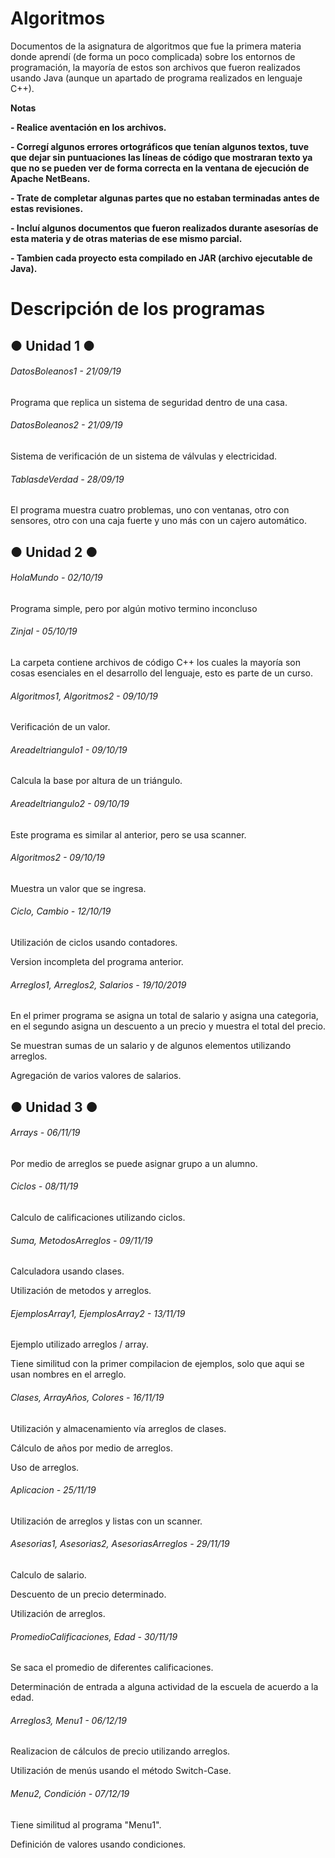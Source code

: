 # Algoritmos

<!----Descripción---->
Documentos de la asignatura de algoritmos que fue la primera materia donde aprendí (de forma un poco complicada) sobre los entornos de programación, la mayoría de estos son archivos que fueron realizados usando Java (aunque un apartado de programa realizados en lenguaje C++).
<!----Separador de la descripción ---->

<!----Notas---->
**Notas**

**- Realice aventación en los archivos.**

**- Corregí algunos errores ortográficos que tenían algunos textos, tuve que dejar sin puntuaciones las líneas de código que mostraran texto ya que no se pueden ver de forma correcta en la ventana de ejecución de Apache NetBeans.**

**- Trate de completar algunas partes que no estaban terminadas antes de estas revisiones.**

**- Incluí algunos documentos que fueron realizados durante asesorías de esta materia y de otras materias de ese mismo parcial.**

**- Tambien cada proyecto esta compilado en JAR (archivo ejecutable de Java).**
<!----Separador de las notas---->

<!----Directorio con descripción de los programas---->
# Descripción de los programas
## ● Unidad 1 ●
###### DatosBoleanos1 - 21/09/19
Programa que replica un sistema de seguridad dentro de una casa.

<!----Separador---->

###### DatosBoleanos2 - 21/09/19
Sistema de verificación de un sistema de válvulas y electricidad.

<!----Separador---->

###### TablasdeVerdad - 28/09/19
El programa muestra cuatro problemas, uno con ventanas, otro con sensores, otro con una caja fuerte y uno más con un cajero automático.

<!----Separador---->

## ● Unidad 2 ●
###### HolaMundo - 02/10/19
Programa simple, pero por algún motivo termino inconcluso

<!----Separador---->

###### ZinjaI - 05/10/19
La carpeta contiene archivos de código C++ los cuales la mayoría son cosas esenciales en el desarrollo del lenguaje, esto es parte de un curso.

<!----Separador---->

###### Algoritmos1, Algoritmos2 - 09/10/19
Verificación de un valor.

<!----Separador---->

###### Areadeltriangulo1 - 09/10/19
Calcula la base por altura de un triángulo.

<!----Separador---->

###### Areadeltriangulo2 - 09/10/19
Este programa es similar al anterior, pero se usa scanner.

<!----Separador---->

###### Algoritmos2 - 09/10/19
Muestra un valor que se ingresa.

<!----Separador---->

###### Ciclo, Cambio - 12/10/19
Utilización de ciclos usando contadores.

<!----Separador---->

Version incompleta del programa anterior.

<!----Separador---->

###### Arreglos1, Arreglos2, Salarios - 19/10/2019
En el primer programa se asigna un total de salario y asigna una categoria, en el segundo asigna un descuento a un precio y muestra el total del precio.

<!----Separador---->

Se muestran sumas de un salario y de algunos elementos utilizando arreglos.

<!----Separador---->

Agregación de varios valores de salarios.

## ● Unidad 3 ●
###### Arrays - 06/11/19
Por medio de arreglos se puede asignar grupo a un alumno.

<!----Separador---->

###### Ciclos - 08/11/19
Calculo de calificaciones utilizando ciclos.
<!----Separador---->

###### Suma, MetodosArreglos - 09/11/19
Calculadora usando clases.

<!----Separador---->

Utilización de metodos y arreglos.

<!----Separador---->

###### EjemplosArray1, EjemplosArray2 - 13/11/19
Ejemplo utilizado arreglos / array.

<!----Separador---->

Tiene similitud con la primer compilacion de ejemplos, solo que aqui se usan nombres en el arreglo.

<!----Separador---->

###### Clases, ArrayAños, Colores - 16/11/19
Utilización y almacenamiento vía arreglos de clases.

<!----Separador---->

Cálculo de años por medio de arreglos.

<!----Separador---->

Uso de arreglos.

<!----Separador---->

###### Aplicacion - 25/11/19
Utilización de arreglos y listas con un scanner.

<!----Separador---->

###### Asesorias1, Asesorias2, AsesoriasArreglos - 29/11/19
Calculo de salario.

<!----Separador---->

Descuento de un precio determinado.

<!----Separador---->

Utilización de arreglos.

<!----Separador---->

###### PromedioCalificaciones, Edad - 30/11/19
Se saca el promedio de diferentes calificaciones.

<!----Separador---->

Determinación de entrada a alguna actividad de la escuela de acuerdo a la edad.

<!----Separador---->

###### Arreglos3, Menu1 - 06/12/19
Realizacion de cálculos de precio utilizando arreglos.
<!----Separador---->

Utilización de menús usando el método Switch-Case.

<!----Separador---->

###### Menu2, Condición - 07/12/19
Tiene similitud al programa "Menu1".

<!----Separador---->

Definición de valores usando condiciones.

<!----Separador del directorio con descripción de los programas---->